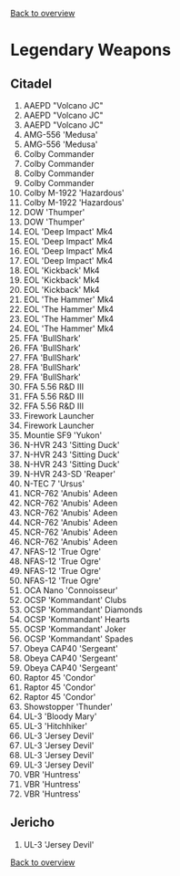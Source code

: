 [Back to overview](../README.md)

# Legendary Weapons

## Citadel 

<ol>
<li>AAEPD "Volcano JC"</li>
<li>AAEPD "Volcano JC"</li>
<li>AAEPD "Volcano JC"</li>
<li>AMG-556 'Medusa'</li>
<li>AMG-556 'Medusa'</li>
<li>Colby Commander</li>
<li>Colby Commander</li>
<li>Colby Commander</li>
<li>Colby Commander</li>
<li>Colby M-1922 'Hazardous'</li>
<li>Colby M-1922 'Hazardous'</li>
<li>DOW 'Thumper'</li>
<li>DOW 'Thumper'</li>
<li>EOL 'Deep Impact' Mk4</li>
<li>EOL 'Deep Impact' Mk4</li>
<li>EOL 'Deep Impact' Mk4</li>
<li>EOL 'Deep Impact' Mk4</li>
<li>EOL 'Kickback' Mk4</li>
<li>EOL 'Kickback' Mk4</li>
<li>EOL 'Kickback' Mk4</li>
<li>EOL 'The Hammer' Mk4</li>
<li>EOL 'The Hammer' Mk4</li>
<li>EOL 'The Hammer' Mk4</li>
<li>EOL 'The Hammer' Mk4</li>
<li>FFA 'BullShark'</li>
<li>FFA 'BullShark'</li>
<li>FFA 'BullShark'</li>
<li>FFA 'BullShark'</li>
<li>FFA 'BullShark'</li>
<li>FFA 5.56 R&D III</li>
<li>FFA 5.56 R&D III</li>
<li>FFA 5.56 R&D III</li>
<li>Firework Launcher</li>
<li>Firework Launcher</li>
<li>Mountie SF9 'Yukon'</li>
<li>N-HVR 243 'Sitting Duck'</li>
<li>N-HVR 243 'Sitting Duck'</li>
<li>N-HVR 243 'Sitting Duck'</li>
<li>N-HVR 243-SD 'Reaper'</li>
<li>N-TEC 7 'Ursus'</li>
<li>NCR-762 'Anubis' Adeen</li>
<li>NCR-762 'Anubis' Adeen</li>
<li>NCR-762 'Anubis' Adeen</li>
<li>NCR-762 'Anubis' Adeen</li>
<li>NCR-762 'Anubis' Adeen</li>
<li>NCR-762 'Anubis' Adeen</li>
<li>NFAS-12 'True Ogre'</li>
<li>NFAS-12 'True Ogre'</li>
<li>NFAS-12 'True Ogre'</li>
<li>NFAS-12 'True Ogre'</li>
<li>OCA Nano 'Connoisseur'</li>
<li>OCSP 'Kommandant' Clubs</li>
<li>OCSP 'Kommandant' Diamonds</li>
<li>OCSP 'Kommandant' Hearts</li>
<li>OCSP 'Kommandant' Joker</li>
<li>OCSP 'Kommandant' Spades</li>
<li>Obeya CAP40 'Sergeant'</li>
<li>Obeya CAP40 'Sergeant'</li>
<li>Obeya CAP40 'Sergeant'</li>
<li>Raptor 45 'Condor'</li>
<li>Raptor 45 'Condor'</li>
<li>Raptor 45 'Condor'</li>
<li>Showstopper 'Thunder'</li>
<li>UL-3 'Bloody Mary'</li>
<li>UL-3 'Hitchhiker'</li>
<li>UL-3 'Jersey Devil'</li>
<li>UL-3 'Jersey Devil'</li>
<li>UL-3 'Jersey Devil'</li>
<li>UL-3 'Jersey Devil'</li>
<li>VBR 'Huntress'</li>
<li>VBR 'Huntress'</li>
<li>VBR 'Huntress'</li>
</ol>

## Jericho

<ol>
<li>UL-3 'Jersey Devil'</li>
</ol>

[Back to overview](../README.md)
